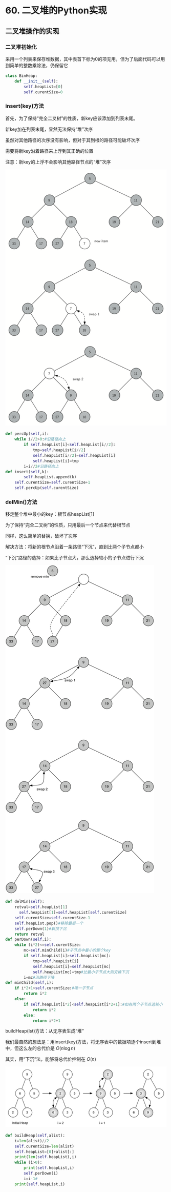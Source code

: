 # 60. 二叉堆的Python实现

## 二叉堆操作的实现

### 二叉堆初始化

采用一个列表来保存堆数据，其中表首下标为0的项无用，但为了后面代码可以用到简单的整数乘除法，仍保留它

```python
class BinHeap:
    def __init__(self):
        self.heapList=[0]
        self.curentSize=0
```

### insert(key)方法

首先，为了保持“完全二叉树”的性质，新key应该添加到列表末尾。

新key加在列表末尾，显然无法保持“堆”次序

虽然对其他路径的次序没有影响，但对于其到根的路径可能破坏次序

需要将新key沿着路径来上浮到其正确的位置

注意：新key的上浮不会影响其他路径节点的“堆”次序

![60%20%E4%BA%8C%E5%8F%89%E5%A0%86%E7%9A%84Python%E5%AE%9E%E7%8E%B0%20ba9520480db24861a89bcdb2d3c4ff55/percUp_(1).png](60%20%E4%BA%8C%E5%8F%89%E5%A0%86%E7%9A%84Python%E5%AE%9E%E7%8E%B0%20ba9520480db24861a89bcdb2d3c4ff55/percUp_(1).png)

```python
def percUp(self,i):
    while i//2>0:#沿路径向上
        if self.heapList[i]<self.heapList[i//2]:
            tmp=self.heapList[i//2]
            self.heapList[i//2]=self.heapList[i]
            self.heapList[i]=tmp
        i=i//2#沿路径向上
def insert(self,k):
		self.heapList.append(k)
    self.curentSize=self.curentSize+1
    self.percUp(self.curentSize)
```

### delMin()方法

移走整个堆中最小的key：根节点heapList[1]

为了保持“完全二叉树”的性质，只用最后一个节点来代替根节点

同样，这么简单的替换，破坏了次序

解决方法：将新的根节点沿着一条路径“下沉”，直到比两个子节点都小

“下沉”路径的选择：如果比子节点大，那么选择较小的子节点进行下沉

![60%20%E4%BA%8C%E5%8F%89%E5%A0%86%E7%9A%84Python%E5%AE%9E%E7%8E%B0%20ba9520480db24861a89bcdb2d3c4ff55/percDown.png](60%20%E4%BA%8C%E5%8F%89%E5%A0%86%E7%9A%84Python%E5%AE%9E%E7%8E%B0%20ba9520480db24861a89bcdb2d3c4ff55/percDown.png)

```python
def delMin(self):
    retval=self.heapList[1]
	  self.heapList[1]=self.heapList[self.curentSize]
    self.curentSize=self.curentSize-1
    self.heapList.pop()#移除最后一个
    self.perDown(1)#新顶下沉
    return retval
def perDown(self,i):
    while (i*2)<=self.curentSize:
        mc=self.minChild(i)#子节点中最小的那个key
        if self.heapList[i]>self.heapList[mc]:
            tmp=self.heapList[i]
            self.heapList[i]=self.heapList[mc]
            self.heapList[mc]=tmp#比最小子节点大则交换下沉
        i=mc#沿路径下降
def minChild(self,i):
    if i*2+1>self.curentSize:#唯一子节点
        return i*2
    else:
        if self.heapList[i*2]<self.heapList[i*2+1]:#如有两个子节点选较小
            return i*2
        else:
            return i*2+1
```

buildHeap(lst)方法：从无序表生成“堆”

我们最自然的想法是：用insert(key)方法，将无序表中的数据项逐个insert到堆中，但这么左的总代价是 $O(n \log n)$

其实，用“下沉”法，能够将总代价控制在 $O(n)$

![60%20%E4%BA%8C%E5%8F%89%E5%A0%86%E7%9A%84Python%E5%AE%9E%E7%8E%B0%20ba9520480db24861a89bcdb2d3c4ff55/buildheap.png](60%20%E4%BA%8C%E5%8F%89%E5%A0%86%E7%9A%84Python%E5%AE%9E%E7%8E%B0%20ba9520480db24861a89bcdb2d3c4ff55/buildheap.png)

```python
def buildHeap(self,alist):
    i=len(alist)//2
    self.curentSize=len(alist)
    self.heapList=[0]+alist[:]
    print(len(self.heapList),i)
    while (i>0):
        print(self.heapList,i)
        self.perDown(i)
        i=i-1#
    print(self.heapList,i)
```